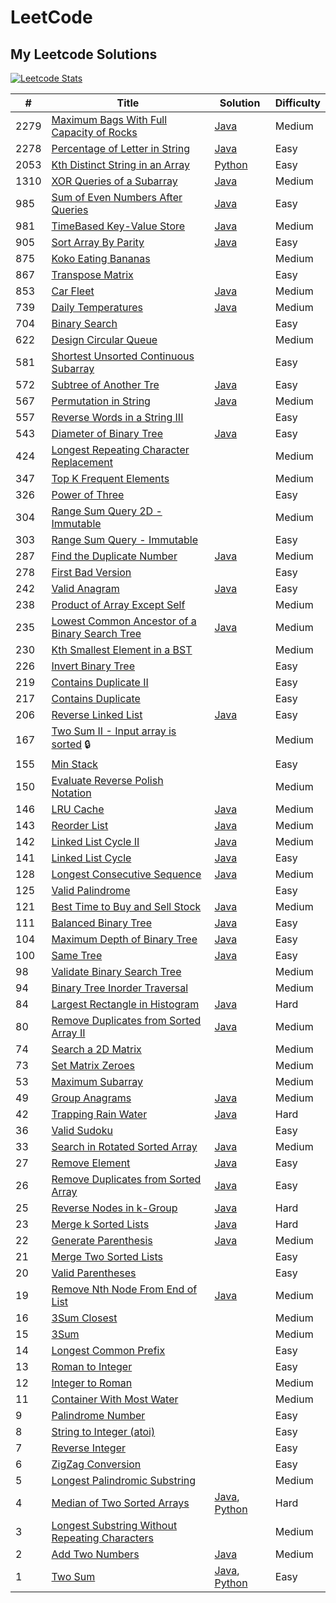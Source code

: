 # LeetCode

## My Leetcode Solutions

[![Leetcode Stats](https://leetcard.jacoblin.cool/llyram?extension=heatmap&border=0&radius=10)](https://leetcode.com/llyram)

|#|Title| Solution| Difficulty |
| ---- | ------------------------------------------------------------------------------------------------------------------------------- | -------------------------------------------------------------------------- | ---------- |
| 2279 | [Maximum Bags With Full Capacity of Rocks](https://leetcode.com/problems/maximum-bags-with-full-capacity-of-rocks/)|[Java](algorithms/java/maximumBagsWithFullCapacityOfRocks.java)| Medium     |
| 2278 | [Percentage of Letter in String](https://leetcode.com/problems/percentage-of-letter-in-string/)|[Java](algorithms/java/percentageOfLetterInString.java)| Easy       |
| 2053 | [Kth Distinct String in an Array](https://leetcode.com/problems/kth-distinct-string-in-an-array/)|[Python](algorithms/python/kthDistinctStringInAnArray.py)| Easy       |
| 1310 | [XOR Queries of a Subarray](https://leetcode.com/problems/xor-queries-of-a-subarray/)|[Java](algorithms/java/xorQueriesOfASubArray.java)| Medium     |
| 985  | [Sum of Even Numbers After Queries](https://leetcode.com/problems/sum-of-even-numbers-after-queries/)| [Java](algorithms/java/sumOfEvenNumbersAfterQueries.java)| Easy       |
| 981  | [TimeBased Key-Value Store](https://leetcode.com/problems/time-based-key-value-store/)| [Java](algorithms/java/timeBasedKeyValueStore.java) | Medium |
| 905  | [Sort Array By Parity](https://leetcode.com/problems/sort-array-by-parity/)|[Java](algorithms/java/sortArrayByParity.java)| Easy       |
| 875  | [Koko Eating Bananas](https://leetcode.com/problems/koko-eating-bananas/)|| Medium     |
| 867  | [Transpose Matrix](https://leetcode.com/problems/transpose-matrix/)|| Easy       |
| 853  | [Car Fleet](https://leetcode.com/problems/car-fleet/description/)|[Java](algorithms/java/carFleet.java)|Medium|
| 739  | [Daily Temperatures](https://leetcode.com/problems/daily-temperatures/description/)|[Java](algorithms/java/dailyTemperatures.java)|Medium|
| 704  | [Binary Search](https://leetcode.com/problems/binary-search/)|| Easy       |
| 622  | [Design Circular Queue](https://leetcode.com/problems/design-circular-queue/)|| Medium     |
| 581  | [Shortest Unsorted Continuous Subarray](https://leetcode.com/problems/shortest-unsorted-continuous-subarray/)|| Easy       |
| 572  | [Subtree of Another Tre](https://leetcode.com/problems/subtree-of-another-tree/) | [Java](algorithms/java/subtreeOfAnotherTree.java) | Easy |
| 567  | [Permutation in String](https://leetcode.com/problems/permutation-in-string/) | [Java](algorithms/java/permutationInString.java) | Medium |
| 557  | [Reverse Words in a String III](https://leetcode.com/problems/reverse-words-in-a-string-iii/)|| Easy       |
| 543  | [Diameter of Binary Tree](https://leetcode.com/problems/diameter-of-binary-tree/)| [Java](algorithms/java/DiameterOfBinaryTree.java)| Easy       |
| 424  | [Longest Repeating Character Replacement](https://leetcode.com/problems/longest-repeating-character-replacement/)|| Medium     |
| 347  | [Top K Frequent Elements](https://leetcode.com/problems/top-k-frequent-elements/)|| Medium     |
| 326  | [Power of Three](https://leetcode.com/problems/power-of-three/)|| Easy       |
| 304  | [Range Sum Query 2D - Immutable](https://leetcode.com/problems/range-sum-query-2d-immutable/)|| Medium|
| 303  | [Range Sum Query - Immutable](https://leetcode.com/problems/range-sum-query-immutable/)|| Easy       |
| 287  | [Find the Duplicate Number](https://leetcode.com/problems/find-the-duplicate-number/description/) | [Java](algorithms/java/findTheDuplicateNumber.java) | Medium |
| 278  | [First Bad Version](https://leetcode.com/problems/first-bad-version/)|| Easy       |
| 242  | [Valid Anagram](https://leetcode.com/problems/valid-anagram/)|[Java](algorithms/java/validAnagram.java)| Easy       |
| 238  | [Product of Array Except Self](https://leetcode.com/problems/product-of-array-except-self/)|| Medium     |
| 235  | [Lowest Common Ancestor of a Binary Search Tree](https://leetcode.com/problems/lowest-common-ancestor-of-a-binary-search-tree/) | [Java](algorithms/java/lowestCommonAncestorOfABinarySearchTree.java) | Medium |
| 230  | [Kth Smallest Element in a BST](https://leetcode.com/problems/kth-smallest-element-in-a-bst/)|| Medium     |
| 226  | [Invert Binary Tree](https://leetcode.com/problems/invert-binary-tree/)|| Easy       |
| 219  | [Contains Duplicate II](https://leetcode.com/problems/contains-duplicate-ii/)|| Easy       |
| 217  | [Contains Duplicate](https://leetcode.com/problems/contains-duplicate/)|| Easy       |
| 206  | [Reverse Linked List](https://leetcode.com/problems/reverse-linked-list/)| [Java](algorithms/java/reverseLinkedList.java) | Easy       |
| 167  | [Two Sum II - Input array is sorted](https://leetcode.com/problems/two-sum-ii-input-array-is-sorted/) 🔒|| Medium     |
| 155  | [Min Stack](https://leetcode.com/problems/min-stack/)|| Easy       |
| 150  | [Evaluate Reverse Polish Notation](https://leetcode.com/problems/evaluate-reverse-polish-notation/)|| Medium     |
| 146  | [LRU Cache](https://leetcode.com/problems/lru-cache/description/) | [Java](algorithms/java/LRUCache.java) | Medium |
| 143  | [Reorder List](https://leetcode.com/problems/reorder-list/description/)|[Java](algorithms/java/reorderList.java)|Medium|
| 142  | [Linked List Cycle II](https://leetcode.com/problems/linked-list-cycle-ii/description/) |[Java](algorithms/java/linkedListCycleII.java)| Medium |
| 141  | [Linked List Cycle](https://leetcode.com/problems/linked-list-cycle/description/)|[Java](algorithms/java/linkedListCycle.java)|Easy|
| 128  | [Longest Consecutive Sequence](https://leetcode.com/problems/longest-consecutive-sequence/)| [Java](algorithms/java/longestConsecutiveSequence.java)| Medium     |
| 125  | [Valid Palindrome](https://leetcode.com/problems/valid-palindrome/)|| Easy       |
| 121  | [Best Time to Buy and Sell Stock](https://leetcode.com/problems/best-time-to-buy-and-sell-stock/)| [Java](algorithms/java/bestTimeToBuyAndSellStock.java)| Medium     |
| 111  | [Balanced Binary Tree](https://leetcode.com/problems/balanced-binary-tree/) | [Java](algorithms/java/balancedBinaryTree.java) | Easy |
| 104  | [Maximum Depth of Binary Tree](https://leetcode.com/problems/maximum-depth-of-binary-tree/)| [Java](algorithms/java/MaximumDepthOfBinaryTree.java)| Easy       |
| 100  | [Same Tree](https://leetcode.com/problems/same-tree/) | [Java](algorithms/java/sameTree.java) | Easy |
| 98   | [Validate Binary Search Tree](https://leetcode.com/problems/validate-binary-search-tree/)|| Medium     |
| 94   | [Binary Tree Inorder Traversal](https://leetcode.com/problems/binary-tree-inorder-traversal/)|| Medium     |
| 84   | [Largest Rectangle in Histogram](https://leetcode.com/problems/largest-rectangle-in-histogram/description/) | [Java](algorithms/java/largestRectangleInHistogram.java) | Hard |
| 80   | [Remove Duplicates from Sorted Array II](https://leetcode.com/problems/remove-duplicates-from-sorted-array-ii/description/)|[Java](algorithms/java/removeDuplicatesFromSortedArrayII.java)|Medium|
| 74   | [Search a 2D Matrix](https://leetcode.com/problems/search-a-2d-matrix/)|| Medium     |
| 73   | [Set Matrix Zeroes](https://leetcode.com/problems/set-matrix-zeroes/)|| Medium     |
| 53   | [Maximum Subarray](https://leetcode.com/problems/maximum-subarray/)|| Medium     |
| 49   | [Group Anagrams](https://leetcode.com/problems/anagrams/)|[Java](/home/maryll/Projects/leetcode/algorithms/java/groupAnagrams.java)| Medium     |
| 42   | [Trapping Rain Water](https://leetcode.com/problems/trapping-rain-water/)|[Java](algorithms/java/trappingRainWater.java)| Hard       |
| 36   | [Valid Sudoku](https://leetcode.com/problems/valid-sudoku/)|| Easy       |
| 33   | [Search in Rotated Sorted Array](https://leetcode.com/problems/search-in-rotated-sorted-array/description/) | [Java](algorithms/java/searchInRotatedSortedArray.java) | Medium |
| 27   | [Remove Element](https://leetcode.com/problems/remove-element/description/) | [Java](algorithms/java/removeElement.java) | Easy |
| 26   | [Remove Duplicates from Sorted Array](https://leetcode.com/problems/remove-duplicates-from-sorted-array/description/)|[Java](algorithms/java/removeDuplicatesFromSortedArray.java)| Easy
| 25   | [Reverse Nodes in k-Group](https://leetcode.com/problems/reverse-nodes-in-k-group/description/) | [Java](algorithms/java/reverseNodesInKGroup.java) | Hard |
| 23   | [Merge k Sorted Lists](https://leetcode.com/problems/merge-k-sorted-lists/description/) | [Java](algorithms/java/mergeKSortedLists.java) | Hard |
| 22   | [Generate Parenthesis](https://leetcode.com/problems/generate-parentheses/description/) | [Java](algorithms/java/generateParenthesis.java) | Medium |
| 21   | [Merge Two Sorted Lists](https://leetcode.com/problems/merge-two-sorted-lists/)|| Easy       |
| 20   | [Valid Parentheses](https://leetcode.com/problems/valid-parentheses/)|| Easy       |
| 19   | [Remove Nth Node From End of List](https://leetcode.com/problems/remove-nth-node-from-end-of-list/description/)|[Java](algorithms/java/removeNthNodeFromEndOfList.java)|Medium|
| 16   | [3Sum Closest](https://leetcode.com/problems/3sum-closest/)|| Medium     |
| 15   | [3Sum](https://leetcode.com/problems/3sum/)|| Medium     |
| 14   | [Longest Common Prefix](https://leetcode.com/problems/longest-common-prefix/)|| Easy       |
| 13   | [Roman to Integer](https://leetcode.com/problems/roman-to-integer/)|| Easy       |
| 12   | [Integer to Roman](https://leetcode.com/problems/integer-to-roman/)|| Medium     |
| 11   | [Container With Most Water](https://leetcode.com/problems/container-with-most-water/)|| Medium     |
| 9    | [Palindrome Number](https://leetcode.com/problems/palindrome-number/)|| Easy       |
| 8    | [String to Integer (atoi)](https://leetcode.com/problems/string-to-integer-atoi/)|| Easy       |
| 7    | [Reverse Integer](https://leetcode.com/problems/reverse-integer/)|| Easy       |
| 6    | [ZigZag Conversion](https://leetcode.com/problems/zigzag-conversion/)|| Easy       |
| 5    | [Longest Palindromic Substring](https://leetcode.com/problems/longest-palindromic-substring/)|| Medium     |
| 4    | [Median of Two Sorted Arrays](https://leetcode.com/problems/median-of-two-sorted-arrays/)|[Java](algorithms/java/medianOfTwoSortedArrays.java), [Python](/home/maryll/Projects/leetcode/algorithms/python/medianOfTwoSortedArrays.py)| Hard       |
| 3    | [Longest Substring Without Repeating Characters](https://leetcode.com/problems/longest-substring-without-repeating-characters/) || Medium     |
| 2    | [Add Two Numbers](https://leetcode.com/problems/add-two-numbers/)| [Java](algorithms/java/addTwoNumbers.java)| Medium     |
| 1    | [Two Sum](https://leetcode.com/problems/two-sum/)| [Java](algorithms/java/twoSum.java), [Python](algorithms/python/twoSum.py) | Easy       |
